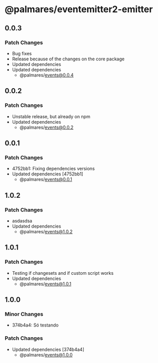 # @palmares/eventemitter2-emitter

## 0.0.3

### Patch Changes

- Bug fixes
- Release because of the changes on the core package
- Updated dependencies
- Updated dependencies
  - @palmares/events@0.0.4

## 0.0.2

### Patch Changes

- Unstable release, but already on npm
- Updated dependencies
  - @palmares/events@0.0.2

## 0.0.1

### Patch Changes

- 4752bb1: Fixing dependencies versions
- Updated dependencies [4752bb1]
  - @palmares/events@0.0.1

## 1.0.2

### Patch Changes

- asdasdsa
- Updated dependencies
  - @palmares/events@1.0.2

## 1.0.1

### Patch Changes

- Testing if changesets and if custom script works
- Updated dependencies
  - @palmares/events@1.0.1

## 1.0.0

### Minor Changes

- 374b4a4: Só testando

### Patch Changes

- Updated dependencies [374b4a4]
  - @palmares/events@1.0.0
